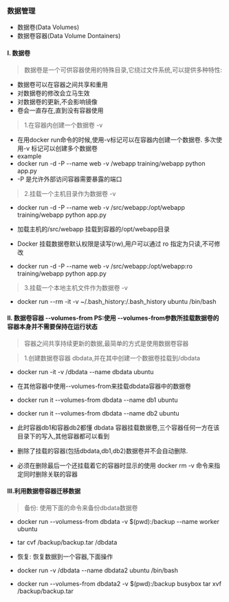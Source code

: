 ### 数据管理

  - 数据卷(Data Volumes)
  - 数据卷容器(Data Volume Dontainers)

#### I. 数据卷

  > 数据卷是一个可供容器使用的特殊目录,它绕过文件系统,可以提供多种特性:

  - 数据卷可以在容器之间共享和重用
  - 对数据卷的修改会立马生效
  - 对数据卷的更新,不会影响镜像
  - 卷会一直存在,直到没有容器使用

  > 1.在容器内创建一个数据卷 -v

  - 在用docker run命令的时候,使用-v标记可以在容器内创建一个数据卷. 多次使用-v 标记可以创建多个数据卷
  - example
  - docker run -d -P --name web -v /webapp training/webapp python app.py
  - -P 是允许外部访问容器需要暴露的端口

  > 2.挂载一个主机目录作为数据卷 -v

  - docker run -d -P --name web -v /src/webapp:/opt/webapp training/webapp python app.py
  - 加载主机的/src/webapp 挂载到容器的/opt/webapp目录

  - Docker 挂载数据卷默认权限是读写(rw),用户可以通过 ro 指定为只读,不可修改
  - docker run -d -P --name web -v /src/webapp:/opt/webapp:ro training/webapp python app.py


  > 3.挂载一个本地主机文件作为数据卷 -v

  - docker run --rm -it -v ~/.bash_history:/.bash_history ubuntu /bin/bash

#### II. 数据卷容器 --volumes-from  PS:使用 --volumes-from参数所挂载数据卷的容器本身并不需要保持在运行状态

  > 容器之间共享持续更新的数据,最简单的方式是使用数据卷容器

  > 1.创建数据卷容器 dbdata,并在其中创建一个数据卷挂载到/dbdata

  - docker run -it -v /dbdata --name dbdata ubuntu
  - 在其他容器中使用--volumes-from来挂载dbdata容器中的数据卷
  - docker run it --volumes-from dbdata --name db1 ubuntu
  - docker run it --volumes-from dbdata --name db2 ubuntu
  - 此时容器db1和容器db2都懂 dbdata 容器挂载数据卷,三个容器任何一方在该目录下的写入,其他容器都可以看到

  - 删除了挂载的容器(包括dbdata,db1,db2)数据卷并不会自动删除.
  - 必须在删除最后一个还挂载着它的容器时显示的使用 docker rm -v 命令来指定同时删除关联的容器

#### III.利用数据卷容器迁移数据

  > 备份: 使用下面的命令来备份dbdata数据卷

  - docker run --volumess-from dbdata -v $(pwd):/backup --name worker ubuntu
  - tar cvf /backup/backup.tar /dbdata

  - 恢复: 恢复数据到一个容器,下面操作
  - docker run -v /dbdata --name dbdata2 ubuntu /bin/bash
  - docker run --volumes-from dbdata2 -v $(pwd):/backup busybox tar xvf /backup/backup.tar

